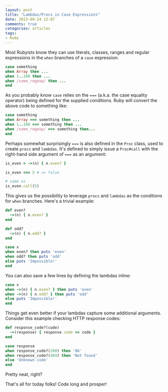 ```yaml
---
layout: post
title: "Lambdas/Procs in Case Expressions"
date: 2013-09-24 12:07
comments: true
categories: articles
tags:
- Ruby
---
```


Most Rubyists know they can use literals, classes, ranges and regular expressions in the `when` branches of a `case` expression:

``` ruby
case something
when Array then ...
when 1..100 then ...
when /some_regexp/ then ...
end
```

As you probably know `case` relies on the `===` (a.k.a. the case equality operator) being defined for
the supplied conditions. Ruby will convert the above code to something
like:

``` ruby
case something
when Array === something then ...
when 1..100 === something then ...
when /some_regexp/ === something then...
end
```

Perhaps somewhat surprisingly `===` is also defined in the `Proc` class, used to create `procs` and `lambdas`. It's defined to simply issue a `Proc#call` with the right-hand side argument of `===` as an argument:

``` ruby
is_even = ->(n) { n.even? }

is_even === 5 # => false

# same as
is_even.call(5)
```

This gives us the possibility to leverage `procs` and `lambdas` as the conditions for `when` branches. Here's a trivial example:

``` ruby
def even?
  ->(n) { n.even? }
end

def odd?
  ->(n) { n.odd? }
end

case x
when even? then puts 'even'
when odd? then puts 'odd'
else puts 'Impossible!'
end
```

You can also save a few lines by defining the lambdas inline:

``` ruby
case x
when ->(n) { n.even? } then puts 'even'
when ->(n) { n.odd? } then puts 'odd'
else puts 'Impossible!'
end
```

Things get even better if your lambdas capture some additional arguments. Consider this example checking HTTP response codes:

``` ruby
def response_code?(code)
  ->(response) { response.code == code }
end

case response
when response_code?(200) then 'OK'
when response_code?(404) then 'Not found'
else 'Unknown code'
end
```

Pretty neat, right?

That's all for today folks! Code long and prosper!
